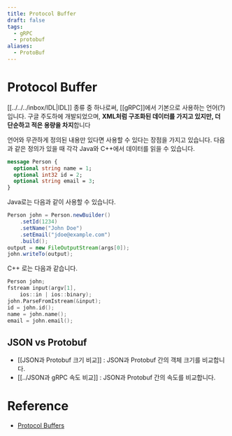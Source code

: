 ```yaml
---
title: Protocol Buffer
draft: false
tags:
  - gRPC
  - protobuf
aliases:
  - ProtoBuf
---
```

# Protocol Buffer 
[[../../../inbox/IDL|IDL]] 종류 중 하나로써, [[gRPC]]에서 기본으로 사용하는 언어(?)입니다. 구글 주도하에 개발되었으며, **XML처럼 구조화된 데이터를 가지고 있지만, 더 단순하고 적은 용량을 차지**합니다

언어와 무관하게 정의된 내용만 있다면 사용할 수 있다는 장점을 가지고 있습니다. 다음과 같은 정의가 있을 때 각각 Java와 C++에서 데이터를 읽을 수 있습니다.
```proto
message Person {
  optional string name = 1;
  optional int32 id = 2;
  optional string email = 3;
}
```

Java로는 다음과 같이 사용할 수 있습니다.
```java
Person john = Person.newBuilder()
    .setId(1234)
    .setName("John Doe")
    .setEmail("jdoe@example.com")
    .build();
output = new FileOutputStream(args[0]);
john.writeTo(output);
```

C++ 로는 다음과 같습니다.
```cpp
Person john;
fstream input(argv[1],
    ios::in | ios::binary);
john.ParseFromIstream(&input);
id = john.id();
name = john.name();
email = john.email();
```

## JSON vs Protobuf 
- [[JSON과 Protobuf 크기 비교]] : JSON과 Protobuf 간의 객체 크기를 비교합니다.
- [[../JSON과  gRPC 속도 비교]] : JSON과 Protobuf 간의 속도를 비교합니다.

# Reference
 - [Protocol Buffers](https://protobuf.dev/)
